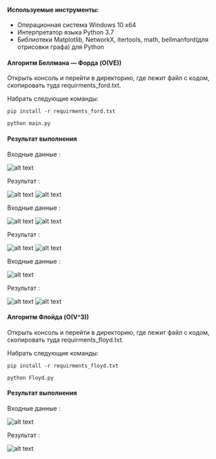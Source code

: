 #### Используемые инструменты:
- Операционная система Windows 10 x64
- Интерпретатор языка Python 3.7
- Библиотеки Matplotlib, NetworkX, itertools, math, bellmanford(для отрисовки графа) для Python

#### Алгоритм Беллмана — Форда (O(VE))

Открыть консоль и перейти в директорию, где лежит файл с кодом,  скопировать туда requirments_ford.txt.

Набрать следующие команды:

```
pip install -r requirments_ford.txt
```
```
python main.py
```

#### Результат выполнения

Входные данные :

![alt text](screenshots/ford_i1.png)

Результат :

![alt text](screenshots/ford_o1.png)
![alt text](screenshots/graph_1.png)

Входные данные :

![alt text](screenshots/ford_i2_1.png)
![alt text](screenshots/ford_i2_2.png)

Результат :

![alt text](screenshots/ford_o2.png)
![alt text](screenshots/graph_2.png)

Входные данные :

![alt text](screenshots/ford_i3.png)

Результат :

![alt text](screenshots/ford_o3.png)
![alt text](screenshots/graph_3.png)

#### Алгоритм Флойда (O(V^3))

Открыть консоль и перейти в директорию, где лежит файл с кодом, скопировать туда requirments_floyd.txt.

Набрать следующие команды:

```
pip install -r requirments_floyd.txt
```
```
python Floyd.py
```
#### Результат выполнения

Входные данные :

![alt text](screenshots/floyd_input.png)

Результат :

![alt text](screenshots/floyd_output.png)

